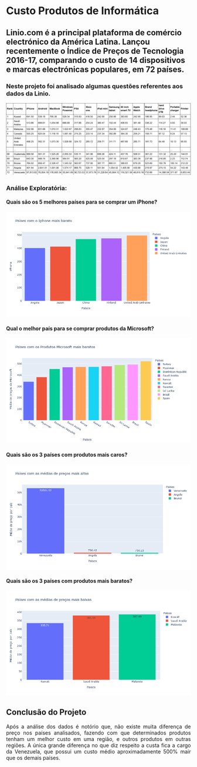 # Custo Produtos de Informática

## Linio.com é a principal plataforma de comércio electrónico da América Latina. Lançou recentemente o Índice de Preços de Tecnologia 2016-17, comparando o custo de 14 dispositivos e marcas electrónicas populares, em 72 países.

### Neste projeto foi analisado algumas questões referentes aos dados da Linio.
![](imagens/base_de_dados.png)

### Análise Exploratória:
#### Quais são os 5 melhores países para se comprar um iPhone?
![](imagens/fig_1.png)
#### Qual o melhor país para se comprar produtos da Microsoft?
![](imagens/fig_2.png)
#### Quais são os 3 países com produtos mais caros?
![](imagens/fig_3.png)
#### Quais são os 3 países com produtos mais baratos?
![](imagens/fig_4.png)

## Conclusão do Projeto
<p align="justify">Após a análise dos dados é notório que, não existe muita diferença de preço nos países analisados, fazendo com que determinados produtos tenham um melhor custo em uma região, e outros produtos em outras regiões. A única grande diferença no que diz respeito a custa fica a cargo da Venezuela, que possui um custo médio aproximadamente 500% mair que os demais países.</p>
